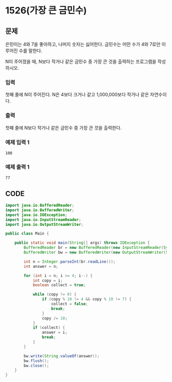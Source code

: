 # 1526\(가장 큰 금민수\)

## 문제

은민이는 4와 7을 좋아하고, 나머지 숫자는 싫어한다. 금민수는 어떤 수가 4와 7로만 이루어진 수를 말한다.

N이 주어졌을 때, N보다 작거나 같은 금민수 중 가장 큰 것을 출력하는 프로그램을 작성하시오.

### 입력

첫째 줄에 N이 주어진다. N은 4보다 크거나 같고 1,000,000보다 작거나 같은 자연수이다.

### 출력

첫째 줄에 N보다 작거나 같은 금민수 중 가장 큰 것을 출력한다.

### 예제 입력 1

```text
100
```

### 예제 출력 1

```text
77
```

## CODE

```java
import java.io.BufferedReader;
import java.io.BufferedWriter;
import java.io.IOException;
import java.io.InputStreamReader;
import java.io.OutputStreamWriter;

public class Main {

	public static void main(String[] args) throws IOException {
		BufferedReader br = new BufferedReader(new InputStreamReader(System.in));
		BufferedWriter bw = new BufferedWriter(new OutputStreamWriter(System.out));

		int n = Integer.parseInt(br.readLine());
		int answer = n;

		for (int i = n; i >= 4; i--) {
			int copy = i;
			boolean collect = true;

			while (copy != 0) {
				if (copy % 10 != 4 && copy % 10 != 7) {
					collect = false;
					break;
				}
				copy /= 10;
			}
			if (collect) {
				answer = i;
				break;
			}
		}

		bw.write(String.valueOf(answer));
		bw.flush();
		bw.close();
	}
}
```

